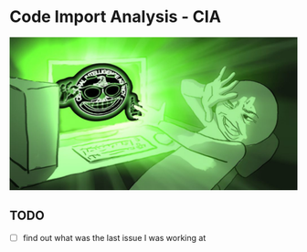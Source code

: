 # Code Import Analysis - CIA

![alt text](logo.jpg)

## TODO

- [ ] find out what was the last issue I was working
at
